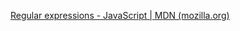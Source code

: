 
[Regular expressions - JavaScript | MDN (mozilla.org)](https://developer.mozilla.org/en-US/docs/Web/JavaScript/Guide/Regular_Expressions)

